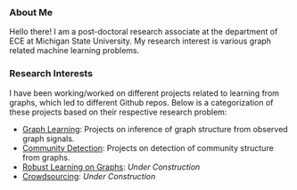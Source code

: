 <!--
<pre align="center">
  <strong>Abdullah Karaaslanli</strong>
</pre>
-->

### About Me
Hello there! I am a post-doctoral research associate at the department of ECE at Michigan State University. My research interest is various graph related machine learning problems. 

### Research Interests
I have been working/worked on different projects related to learning from graphs, which led to different Github repos. Below is a categorization of these projects based on their respective research problem:

- [Graph Learning](https://github.com/stars/abdkarr/lists/graph-learning): Projects on inference of graph structure from observed graph signals.
- [Community Detection](https://github.com/stars/abdkarr/lists/community-detection): Projects on detection of community structure from graphs.
- [Robust Learning on Graphs](https://github.com/stars/abdkarr/lists/robust-learning-on-graphs): *Under Construction*
- [Crowdsourcing](https://github.com/stars/abdkarr/lists/crowdsourcing): *Under Construction*
